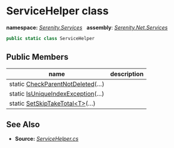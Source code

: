 # ServiceHelper class
**namespace:** *[Serenity.Services](../README.md#serenity.services-namespace)*   **assembly**: *[Serenity.Net.Services](../README.md)*

```csharp
public static class ServiceHelper
```

## Public Members

| name | description |
| --- | --- |
| static [CheckParentNotDeleted](ServiceHelper/CheckParentNotDeleted.md)(…) |  |
| static [IsUniqueIndexException](ServiceHelper/IsUniqueIndexException.md)(…) |  |
| static [SetSkipTakeTotal&lt;T&gt;](ServiceHelper/SetSkipTakeTotal.md)(…) |  |

## See Also

* **Source:** *[ServiceHelper.cs](https://github.com/serenity-is/Serenity/blob/master/src/Serenity.Net.Services/RequestHandlers/Helpers/ServiceHelper.cs)*